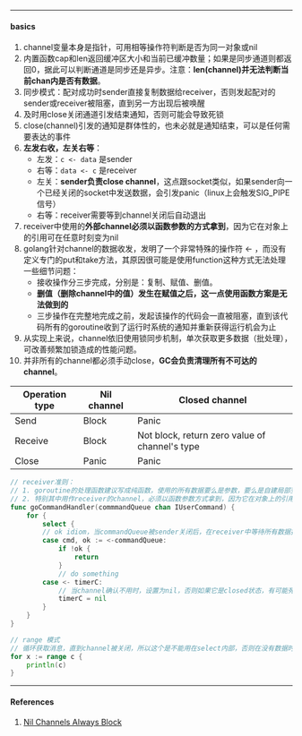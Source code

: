 

---

#### basics

1. channel变量本身是指针，可用相等操作符判断是否为同一对象或nil
2. 内置函数cap和len返回缓冲区大小和当前已缓冲数量；如果是同步通道则都返回0，据此可以判断通道是同步还是异步。注意：**len(channel)并无法判断当前chan内是否有数据**。
3. 同步模式：配对成功时sender直接复制数据给receiver，否则发起配对的sender或receiver被阻塞，直到另一方出现后被唤醒
4. 及时用close关闭通道引发结束通知，否则可能会导致死锁
5. close(channel)引发的通知是群体性的，也未必就是通知结束，可以是任何需要表达的事件
6. **左发右收，左关右等**：
   - 左发：`c <- data` 是sender
   - 右等：`data <- c` 是receiver
   - 左关：**sender负责close channel**，这点跟socket类似，如果sender向一个已经关闭的socket中发送数据，会引发panic（linux上会触发SIG_PIPE信号）
   - 右等：receiver需要等到channel关闭后自动退出
7. receiver中使用的**外部channel必须以函数参数的方式拿到**，因为它在对象上的引用可在任意时刻变为nil
8. golang针对channel的数据收发，发明了一个非常特殊的操作符 <- ，而没有定义专门的put和take方法，其原因很可能是使用function这种方式无法处理一些细节问题：
   - 接收操作分三步完成，分别是：复制、赋值、删值。
   - **删值（删除channel中的值）发生在赋值之后，这一点使用函数方案是无法做到的**
   - 三步操作在完整地完成之前，发起该操作的代码会一直被阻塞，直到该代码所有的goroutine收到了运行时系统的通知并重新获得运行机会为止
9. 从实现上来说，channel依旧使用锁同步机制，单次获取更多数据（批处理），可改善频繁加锁造成的性能问题。
10. 并非所有的channel都必须手动close，**GC会负责清理所有不可达的channel**。



| Operation type | Nil channel | Closed channel                                 |
| -------------- | ----------- | ---------------------------------------------- |
| Send           | Block       | Panic                                          |
| Receive        | Block       | Not block, return zero value of channel's type |
| Close          | Panic       | Panic                                          |



```go
// receiver准则：
// 1. goroutine的处理函数建议写成纯函数，使用的所有数据要么是参数，要么是自建局部变量
// 2. 特别其中用作receiver的channel，必须以函数参数方式拿到，因为它在对象上的引用可在任意时刻变为nil
func goCommandHandler(commmandQueue chan IUserCommand) {
	for {
		select {
		// ok idiom，当commandQueue被sender关闭后，在receiver中等待所有数据接收完毕后自动退出
		case cmd, ok := <-commandQueue:
			if !ok {
				return
			}
            // do something
        case <- timerC:
        	// 当channel确认不用时，设置为nil，否则如果它是closed状态，有可能死循环
        	timerC = nil
        }
    }
}

// range 模式
// 循环获取消息，直到channel被关闭，所以这个是不能用在select内部，否则在没有数据时会block
for x := range c {
    println(c)
}
```



----

#### References

1. [Nil Channels Always Block](https://www.godesignpatterns.com/2014/05/nil-channels-always-block.html)
